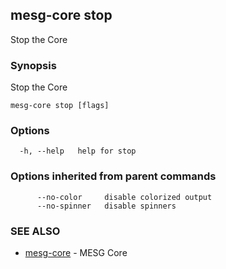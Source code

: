 ## mesg-core stop

Stop the Core

### Synopsis

Stop the Core

```
mesg-core stop [flags]
```

### Options

```
  -h, --help   help for stop
```

### Options inherited from parent commands

```
      --no-color     disable colorized output
      --no-spinner   disable spinners
```

### SEE ALSO

* [mesg-core](mesg-core.md)	 - MESG Core

